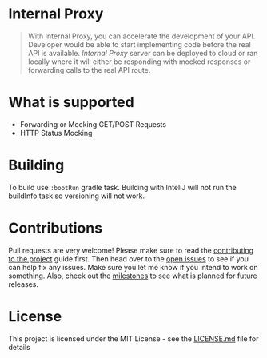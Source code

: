 
# Internal Proxy
> With Internal Proxy, you can accelerate the development of your API. Developer would be able to start implementing code before the real API is available.
> *Internal Proxy* server can be deployed to cloud or ran locally where it will either be responding with mocked responses or forwarding calls to the real API route.

# What is supported

 - Forwarding or Mocking GET/POST Requests
 - HTTP Status Mocking

# Building

To build use `:bootRun` gradle task. Building with InteliJ will not run the buildInfo task so versioning will not work.

# Contributions

Pull requests are very welcome! Please make sure to read the [contributing to the project](https://github.com/tabilzad/internal-proxy/wiki/) guide first. 
Then head over to the [open issues](https://github.com/tabilzad/internal-proxy/issues?state=open) to see if you can help fix any issues.
Make sure you let me know if you intend to work on something. Also, check out the [milestones](https://github.com/) to see what is planned for future releases.

# License

This project is licensed under the MIT License - see the [LICENSE.md](LICENSE.md) file for details